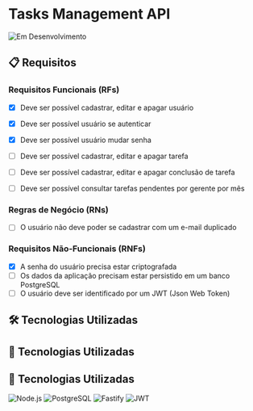# Tasks Management API

![Em Desenvolvimento](https://img.shields.io/badge/status-em%20desenvolvimento-orange)

## 📋 Requisitos

### Requisitos Funcionais (RFs)

- [X] Deve ser possível cadastrar, editar e apagar usuário
- [X] Deve ser possível usuário se autenticar
- [X] Deve ser possível usuário mudar senha
- [ ] Deve ser possível cadastrar, editar e apagar tarefa
- [ ] Deve ser possível cadastrar, editar e apagar conclusão de tarefa
- [ ] Deve ser possível consultar tarefas pendentes por gerente por mês


### Regras de Negócio (RNs)

- [ ] O usuário não deve poder se cadastrar com um e-mail duplicado


### Requisitos Não-Funcionais (RNFs)

- [X] A senha do usuário precisa estar criptografada
- [ ] Os dados da aplicação precisam estar persistido em um banco PostgreSQL
- [ ] O usuário deve ser identificado por um JWT (Json Web Token)

## 🛠 Tecnologias Utilizadas

## 🚀 Tecnologias Utilizadas

## 🚀 Tecnologias Utilizadas

 ![Node.js](https://img.shields.io/badge/-Node.js-339933?style=for-the-badge&logo=node.js&logoColor=white)
 ![PostgreSQL](https://img.shields.io/badge/-PostgreSQL-4169E1?style=for-the-badge&logo=postgresql&logoColor=white)
 ![Fastify](https://img.shields.io/badge/-Fastify-000000?style=for-the-badge&logo=fastify&logoColor=white)
 ![JWT](https://img.shields.io/badge/-JWT-000000?style=for-the-badge&logo=jsonwebtokens&logoColor=white)


